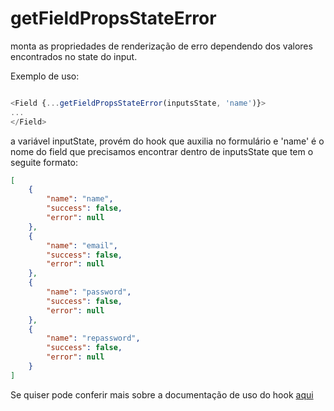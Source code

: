 
# getFieldPropsStateError

monta as propriedades de renderização de erro dependendo dos valores encontrados no state do input.

Exemplo de uso: 

```typescript

<Field {...getFieldPropsStateError(inputsState, 'name')}>
...
</Field>
```

a variável inputState, provém do hook que auxilia no formulário e 'name' é o nome do field que precisamos encontrar dentro de inputsState que tem o seguite formato: 

```json
[
    {
        "name": "name",
        "success": false,
        "error": null
    },
    {
        "name": "email",
        "success": false,
        "error": null
    },
    {
        "name": "password",
        "success": false,
        "error": null
    },
    {
        "name": "repassword",
        "success": false,
        "error": null
    }
]
```

Se quiser pode conferir mais sobre a documentação de uso do hook [aqui](./../hooks/useFormHook.md)
